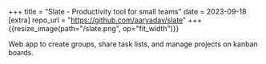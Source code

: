 +++
title = "Slate - Productivity tool for small teams"
date = 2023-09-18
[extra]
repo_url = "https://github.com/aaryadav/slate"
+++
{{resize_image(path="/slate.png", op="fit_width")}}

Web app to create groups, share task lists, and manage projects on kanban boards.